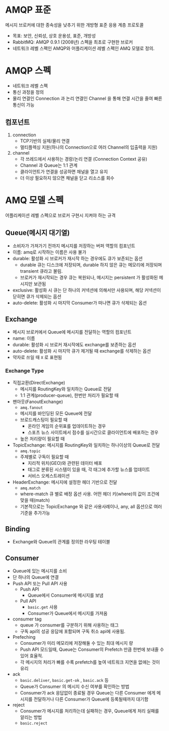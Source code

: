 # AMQP 표준

메시지 브로커에 대한 종속성을 낮추기 위한 개방형 표준 응용 계층 프로토콜

- 목표: 보안, 신뢰성, 상호 운용성, 표준, 개방성
- RabbitMQ: AMQP 0.9.1 (2008년) 스펙을 최초로 구현한 브로커
- 네트워크 레벨 스펙인 AMQP와 어플리케이션 레벨 스펙인 AMQ 모델로 정의.

# AMQP 스펙

- 네트워크 레벨 스펙
- 통신 과정을 정의
- 물리 연결인 Connection 과 논리 연결인 Channel 을 통해 연결 시간을 줄여 빠른 통신이 가능

## 컴포넌트

1. connection
    - TCP기반의 실제/물리 연결
    - 멀티플렉싱 지원(하나의 Connection으로 여러 Channel의 입출력을 지원)
2. channel
    - 각 쓰레드에서 사용하는 경량/논리 연결 (Connection Context 공유)
    - Channel 과 Queue는 1:1 관계
    - 클라이언트가 연결을 성공하면 채널을 열고 유지
    - 더 이상 필요하지 않으면 채널을 닫고 리소스를 회수

# AMQ 모델 스펙

어플리케이션 레벨 스펙으로 브로커 구현시 지켜야 하는 규격

## Queue(메시지 대기열)

- 소비자가 가져가기 전까지 메시지를 저장하는 버퍼 역할의 컴포넌트
- 이름: amq로 시작하는 이름은 사용 불가
- durable: 활성화 시 브로커가 재시작 하는 경우에도 큐가 보존되는 옵션
    - durable 큐는 디스크에 저장되며, durable 하지 않은 큐는 메모리에 저장되며 transient 큐라고 불림.
    - 브로커가 재시작되는 경우 큐는 복원되나, 메시지는 persistent 가 활성화된 메시지만 보관됨
- exclusive: 활성화 시 큐는 단 하나의 커넥션에 의해서만 사용되며, 해당 커넥션이 닫히면 큐가 삭제되는 옵션
- auto-delete: 활성화 시 마지막 Consumer가 떠나면 큐가 삭제되는 옵션

## Exchange

- 메시지 브로커에서 Queue에 메시지를 전달하는 역할의 컴포넌트
- name: 이름
- durable: 활성화 시 브로커 재시작에도 exchange를 보존하는 옵션
- auto-delete: 활성화 시 마지막 큐가 제거될 때 exchange를 삭제하는 옵션
- 약자로 쓰일 때 `X` 로 표현됨

### Exchange Type

- 직접교환(DirectExchange)
    - 메시지를 RoutingKey와 일치하는 Queue로 전달
    - 1:1 관계(producer-queue), 한번만 처리가 필요할 때
- 팬아웃(FanoutExchange)
    - `amq.fanout`
    - 메시지를 바인딩된 모든 Queue에 전달
    - 브로드캐스팅이 필요할 때
        - 온라인 게임의 순위표를 업데이트하는 경우
        - 스포츠 뉴스 사이트에서 점수를 실시간으로 클라이언트에 배포하는 경우
    - 높은 처리량이 필요할 때
- TopicExchange: 메시지를 RoutingKey와 일치하는 하나이상의 Queue로 전달
    - `amq.topic`
    - 주제별로 구독이 필요할 때
        - 지리적 위치(GEO)와 관련된 데이터 배포
        - 태그로 분류된 시스템이 있을 때, 각 태그에 추가할 뉴스를 업데이트
        - 서비스 오케스트레이션
- HeaderExchange: 메시지에 설정한 헤더 기반으로 전달
    - `amq.match`
    - where-match 큐 별로 배정 옵션 사용. 어떤 헤더 키(where)의 값이 조건에 맞을 때(match)
    - 기본적으로는 TopicExchange 와 같은 사용사례이나, any, all 옵션으로 여러 기준을 추가가능

## Binding

- Exchange와 Queue의 관계를 정의한 라우팅 테이블

## Consumer

- Queue에 있는 메시지를 소비
- 단 하나의 Queue에 연결
- Push API 또는 Pull API 사용
    - Push API
        - Queue에서 Consumer에 메시지를 보냄
    - Pull API
        - `basic.get` 사용
        - Consumer가 Queue에서 메시지를 가져옴
- consumer tag
    - queue 가 consumer를 구분하기 위해 사용하는 태그
    - 구독 api의 성공 응답에 포함되며 구독 취소 api에 사용됨.
- Prefeching
    - Consumer가 미리 메모리에 저장해둘 수 있는 최대 메시지 량
    - Push API 모드일때, Queue는 Consumer의 Prefetch 만큼 한번에 보내줄 수 있어 효율적.
    - 각 메시지의 처리가 빠를 수록 prefetch를 높여 네트워크 지연을 없애는 것이 유리
- ack
    - `basic.deliver`, `basic.get-ok` , `basic.ack` 등
    - Queue가 Consumer 의 메시지 수신 여부를 확인하는 방법
    - Consumer가 ack 응답없이 종료될 경우 Queue는 다른 Consumer 에게 메시지를 전달하거나 다른 Consumer가 Queue에 등록될때까지 대기함
- reject
    - Consumer가 메시지를 처리하는데 실패하는 경우, Queue에게 처리 실패를 알리는 방법
    - `basic.reject`